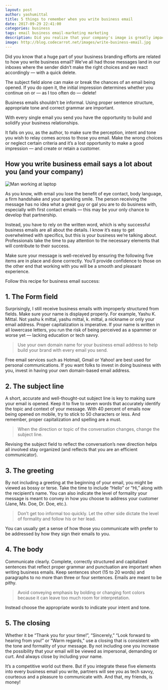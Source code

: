 ```yaml
---
layout: post
author: yashumittal
title: 5 things to remember when you write business email
date: 2017-09-29 22:41:00
categories: business
tags: email business email-marketing marketing
description: Did you realize that your company's image is greatly impacted by how you write business email? Consider the five elements that make up a recipe for success!
image: http://blog.codecarrot.net/images/write-business-email.jpg
---
```


Did you know that a huge part of your business branding efforts are related to how you write business email? We’ve all had those messages land in our inboxes where the sender didn’t make the right choices and we react accordingly — with a quick delete.

The subject field alone can make or break the chances of an email being opened. If you do open it, the initial impression determines whether you continue on or — as I too often do — delete!

Business emails shouldn’t be informal. Using proper sentence structure, appropriate tone and correct grammar are important.

<div class="callout">
With every single email you send you have the opportunity to build and solidify your business relationships.
</div>

It falls on you, as the author, to make sure the perception, intent and tone you wish to relay comes across to those you email. Make the wrong choices or neglect certain criteria and it’s a lost opportunity to make a good impression — and create or retain a customer.

## How you write business email says a lot about you (and your company)

![Man working at laptop](working-on-laptop.jpg)

As you know, with email you lose the benefit of eye contact, body language, a firm handshake and your sparkling smile. The person receiving the message has no idea what a great guy or gal you are to do business with, especially with first contact emails — this may be your only chance to develop that partnership.

Instead, you have to rely on the written word, which is why successful business emails are all about the details. I know it’s easy to get overwhelmed with specifics, but this is your business we’re talking about. Professionals take the time to pay attention to the necessary elements that will contribute to their success.

Make sure your message is well-received by ensuring the following five items are in place and done correctly. You’ll provide confidence to those on the other end that working with you will be a smooth and pleasant experience.

Follow this recipe for business email success:

## 1. The Form field

Surprisingly, I still receive business emails with improperly structured from fields. Make sure your name is displayed properly. For example, Yashu K. Mittal. Not yashu k mittal, yashu mittal, k. mittal, a nickname or only your email address. Proper capitalization is imperative. If your name is written in all lowercase letters, you run the risk of being perceived as a spammer or worse yet — lacking education or tech savvy.

<blockquote>
Use your own domain name for your business email address to help build your brand with every email you send.
</blockquote>

Free email services such as Hotmail, Gmail or Yahoo! are best used for personal communications. If you want folks to invest in doing business with you, invest in having your own domain-based email address.

## 2. The subject line

A short, accurate and well-thought-out subject line is key to making sure your email is opened. Keep it to five to seven words that accurately identify the topic and context of your message. With 40 percent of emails now being opened on mobile, try to stick to 50 characters or less. And remember, proper capitalization and spelling are a must.

<blockquote>
When the direction or topic of the conversation changes, change the subject line.
</blockquote>

Revising the subject field to reflect the conversation’s new direction helps all involved stay organized (and reflects that you are an efficient communicator).

## 3. The greeting

By not including a greeting at the beginning of your email, you might be viewed as bossy or terse. Take the time to include “Hello” or “Hi,” along with the recipient’s name. You can also indicate the level of formality your message is meant to convey in how you choose to address your customer (Jane, Ms. Doe, Dr. Doe, etc.).

<blockquote>
Don’t get too informal too quickly. Let the other side dictate the level of formality and follow his or her lead.
</blockquote>

You can usually get a sense of how those you communicate with prefer to be addressed by how they sign their emails to you.

## 4. The body

Communicate clearly. Complete, correctly structured and capitalized sentences that reflect proper grammar and punctuation are important when writing business emails. Keep sentences short (15 to 20 words) and paragraphs to no more than three or four sentences. Emails are meant to be pithy.

<blockquote>
Avoid conveying emphasis by bolding or changing font colors because it can leave too much room for interpretation.
</blockquote>

Instead choose the appropriate words to indicate your intent and tone.

## 5. The closing

Whether it be “Thank you for your time!”, “Sincerely,” “Look forward to hearing from you!” or “Warm regards,” use a closing that is consistent with the tone and formality of your message. By not including one you increase the possibility that your email will be viewed as impersonal, demanding or curt. And always close by including your name.

It’s a competitive world out there. But if you integrate these five elements into every business email you write, partners will see you as tech savvy, courteous and a pleasure to communicate with. And that, my friends, is money!
